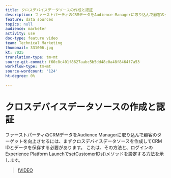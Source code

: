 ```yaml
---
title: クロスデバイスデータソースの作成と認証
description: ファーストパーティのCRMデータをAudience Managerに取り込んで顧客のターゲットを向上させるには、まずクロスデバイスデータソースを作成してCRM IDとデータを保存する必要があります。 これは、その方法、およびログイン用のLaunchでsetCustomerIDs()メソッドを設定する方法を示します。
feature: data sources
topics: null
audience: marketer
activity: use
doc-type: feature video
team: Technical Marketing
thumbnail: 331006.jpg
kt: 7025
translation-type: tm+mt
source-git-commit: f60c8c401f8627aabc5b5dd48e0a48f8464f7a53
workflow-type: tm+mt
source-wordcount: '124'
ht-degree: 0%

---
```



# クロスデバイスデータソースの作成と認証

ファーストパーティのCRMデータをAudience Managerに取り込んで顧客のターゲットを向上させるには、まずクロスデバイスデータソースを作成してCRM IDとデータを保存する必要があります。 これは、その方法と、ログインのExperience Platform LaunchでsetCustomerIDs()メソッドを設定する方法を示します。

>[!VIDEO](https://video.tv.adobe.com/v/331006/?quality=12&learn=on)
